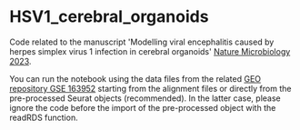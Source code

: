 # HSV1_cerebral_organoids
Code related to the manuscript 'Modelling viral encephalitis caused by herpes simplex virus 1 infection in cerebral organoids' [Nature Microbiology 2023](https://www.nature.com/articles/s41564-023-01405-y).

You can run the notebook using the data files from the related [GEO repository GSE 163952](https://www.ncbi.nlm.nih.gov/geo/query/acc.cgi?acc=GSE163952) starting from the alignment files or directly from the pre-processed Seurat objects (recommended). In the latter case, please ignore the code before the import of the pre-processed object with the readRDS function.
